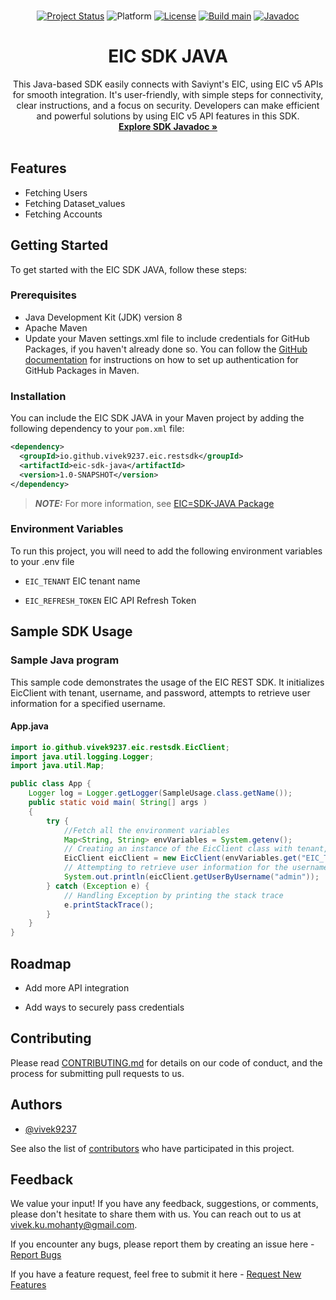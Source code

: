 

<br />
<div align="center">
    
[![Project Status](http://opensource.box.com/badges/active.svg)](http://opensource.box.com/badges)
![Platform](https://img.shields.io/badge/java-1.8-blue)
[![License](https://img.shields.io/badge/license-MIT-blue)](https://raw.githubusercontent.com/vivek9237/eic-sdk-java/main/LICENSE)
[![Build main](https://github.com/vivek9237/eic-sdk-java/actions/workflows/release.yml/badge.svg)](https://github.com/vivek9237/eic-sdk-java/actions/workflows/release.yml)
[![Javadoc](https://img.shields.io/badge/javadoc-blue)](https://vivek9237.github.io/eic-sdk-java/javadoc/)


  <h1 align="center">EIC SDK JAVA</h1>

  <p align="center">
    This Java-based SDK easily connects with Saviynt's EIC, using EIC v5 APIs for smooth integration. It's user-friendly, with simple steps for connectivity, clear instructions, and a focus on security. Developers can make efficient and powerful solutions by using EIC v5 API features in this SDK.
    <br />
    <a href="https://vivek9237.github.io/eic-sdk-java/javadoc/"><strong>Explore SDK Javadoc »</strong></a>
    <br />
    <br />
  </p>
</div>

## Features

- Fetching Users
- Fetching Dataset_values
- Fetching Accounts

## Getting Started
To get started with the EIC SDK JAVA, follow these steps:

### Prerequisites
- Java Development Kit (JDK) version 8
- Apache Maven
- Update your Maven settings.xml file to include credentials for GitHub Packages, if you haven't already done so. You can follow the [GitHub documentation](https://docs.github.com/en/packages/working-with-a-github-packages-registry/working-with-the-apache-maven-registry) for instructions on how to set up authentication for GitHub Packages in Maven.

### Installation
You can include the EIC SDK JAVA in your Maven project by adding the following dependency to your `pom.xml` file:

```xml
<dependency>
  <groupId>io.github.vivek9237.eic.restsdk</groupId>
  <artifactId>eic-sdk-java</artifactId>
  <version>1.0-SNAPSHOT</version>
</dependency>
```
> **_NOTE:_**   For more information, see [EIC=SDK-JAVA Package](https://github.com/vivek9237/eic-sdk-java/packages/2144093)

### Environment Variables
To run this project, you will need to add the following environment variables to your .env file

- `EIC_TENANT` EIC tenant name

- `EIC_REFRESH_TOKEN` EIC API Refresh Token


## Sample SDK Usage
### Sample Java program

This sample code demonstrates the usage of the EIC REST SDK.
It initializes EicClient with tenant, username, and password, attempts to retrieve user information for a specified username.

#### App.java
```Java
import io.github.vivek9237.eic.restsdk.EicClient;
import java.util.logging.Logger;
import java.util.Map;

public class App {
    Logger log = Logger.getLogger(SampleUsage.class.getName());
    public static void main( String[] args )
    {
        try {
            //Fetch all the environment variables
            Map<String, String> envVariables = System.getenv();
            // Creating an instance of the EicClient class with tenant, and refreshToken parameters
            EicClient eicClient = new EicClient(envVariables.get("EIC_TENANT"), envVariables.get("EIC_REFRESH_TOKEN"));
            // Attempting to retrieve user information for the username "admin"
            System.out.println(eicClient.getUserByUsername("admin"));
        } catch (Exception e) {
            // Handling Exception by printing the stack trace
            e.printStackTrace();
        }
    }
}
```
## Roadmap

- Add more API integration

- Add ways to securely pass credentials

## Contributing

Please read [CONTRIBUTING.md](https://github.com/vivek9237/eic-sdk-java/blob/main/CONTRIBUTING.md) for details on our code of conduct, and the process for submitting pull requests to us.

## Authors

- [@vivek9237](https://www.github.com/vivek9237)

See also the list of [contributors](https://github.com/vivek9237/eic-sdk-java/graphs/contributors) who have participated in this project.

## Feedback
We value your input! If you have any feedback, suggestions, or comments, please don't hesitate to share them with us. You can reach out to us at vivek.ku.mohanty@gmail.com.

If you encounter any bugs, please report them by creating an issue here - [Report Bugs](https://github.com/vivek9237/eic-sdk-java/issues/new?assignees=&labels=&projects=&template=bug_report.md&title=)

If you have a feature request, feel free to submit it here - [Request New Features](https://github.com/vivek9237/eic-sdk-java/issues/new?assignees=&labels=&projects=&template=feature_request.md&title=)
